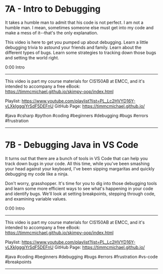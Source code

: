 # 7A - Intro to Debugging

It takes a humble man to admit that his code is not perfect. I am not a humble man. I mean, sometimes someone else must get into my code and make a mess of it--that's the only explanation. 

This video is here to get you pumped up about debugging. Learn a little debugging trivia to astound your friends and family. Learn about the different types of bugs. Learn some strategies to tracking down those bugs and setting the world right.

0:00 Intro


----

This video is part my course materials for CIS150AB at EMCC, and it's intended to accompany a free eBook: https://timmcmichael.github.io/skimpy-oop/index.html

Playlist: https://www.youtube.com/playlist?list=PL_Lc2HVYD16Y-vLXkIgggjYrSdF5DEFnU
GitHub Page: https://timmcmichael.github.io/

#java #csharp #python #coding #beginners #debugging #bugs #errors #frustration

---------------------

# 7B - Debugging Java in VS Code

It turns out that there are a bunch of tools in VS Code that can help you track down bugs in your code. All this time, while you've been smashing your head against your keyboard, I've been sipping margaritas and quickly debugging my code like a ninja.

Don't worry, grasshopper. It's time for you to dig into those debugging tools and learn some more efficient ways to see what's happening in your code and identify bugs. We'll look at setting breakpoints, stepping through code, and examining variable values.

0:00 Intro


----

This video is part my course materials for CIS150AB at EMCC, and it's intended to accompany a free eBook: https://timmcmichael.github.io/skimpy-oop/index.html

Playlist: https://www.youtube.com/playlist?list=PL_Lc2HVYD16Y-vLXkIgggjYrSdF5DEFnU
GitHub Page: https://timmcmichael.github.io/

#java #coding #beginners #debugging #bugs #errors #frustration #vs-code #breakpoints

---------------------
